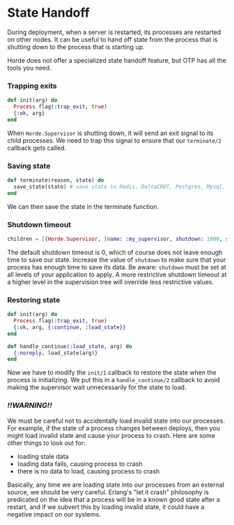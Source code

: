 # State Handoff

During deployment, when a server is restarted, its processes are restarted on other nodes. It can be useful to hand off state from the process that is shutting down to the process that is starting up.

Horde does not offer a specialized state handoff feature, but OTP has all the tools you need.


### Trapping exits

```elixir
def init(arg) do
  Process.flag(:trap_exit, true)
  {:ok, arg}
end
```

When `Horde.Supervisor` is shutting down, it will send an exit signal to its child processes. We need to trap this signal to ensure that our `terminate/2` callback gets called.

### Saving state

```elixir
def terminate(reason, state) do
  save_state(state) # save state to Redis, DeltaCRDT, Postgres, Mysql, etc.
end
```

We can then save the state in the terminate function.

### Shutdown timeout

```elixir
children = [{Horde.Supervisor, [name: :my_supervisor, shutdown: 1000, strategy: :one_for_one]}]
```

The default shutdown timeout is 0, which of course does not leave enough time to save our state. Increase the value of `shutdown` to make sure that your process has enough time to save its data. Be aware: `shutdown` must be set at all levels of your application to apply. A more restrictive shutdown timeout at a higher level in the supervision tree will override less restrictive values.

### Restoring state

```elixir
def init(arg) do
  Process.flag(:trap_exit, true)
  {:ok, arg, {:continue, :load_state}}
end

def handle_continue(:load_state, arg) do
  {:noreply, load_state(arg)}
end
```

Now we have to modify the `init/1` callback to restore the state when the process is initializing. We put this in a `handle_continue/2` callback to avoid making the supervisor wait unnecessarily for the state to load.

### *_!!WARNING!!_*

We must be careful not to accidentally load invalid state into our processes. For example, if the state of a process changes between deploys, then you might load invalid state and cause your process to crash. Here are some other things to look out for:
- loading stale data
- loading data fails, causing process to crash
- there is no data to load, causing process to crash

Basically, any time we are loading state into our processes from an external source, we should be very careful. Erlang's "let it crash" philosophy is predicated on the idea that a process will be in a known good state after a restart, and if we subvert this by loading invalid state, it could have a negative impact on our systems.
